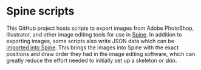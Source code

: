 # Spine scripts

This GitHub project hosts scripts to export images from Adobe PhotoShop, Illustrator, and other image editing tools for use in [Spine](http://esotericsoftware.com). In addition to exporting images, some scripts also write JSON data which can be [imported into Spine](http://esotericsoftware.com/spine-import#Data). This brings the images into Spine with the exact positions and draw order they had in the image editing software, which can greatly reduce the effort needed to initially set up a skeleton or skin.
